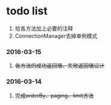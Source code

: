 # todo list

1. 给各方法加上必要的注释
2. ConnectionManager去掉单例模式

### 2016-03-15

1. ~~各方法的成功返回值、失败返回值设计~~

### 2016-03-14

1. ~~完成orderBy、paging、limit方法~~